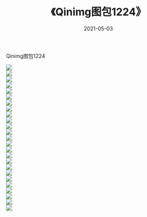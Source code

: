 ﻿---
layout: post
title:  《Qinimg图包1224》
date:   2021-05-03
img: http://imgx.orgx.ga/Qinimg图包/Qinimg图包1224/000.jpg
categories: [美女, 清纯, 唯美]
---

Qinimg图包1224

 ![](http://imgx.orgx.ga/Qinimg图包/Qinimg图包1224/001.jpg) <br>![](http://imgx.orgx.ga/Qinimg图包/Qinimg图包1224/002.jpg) <br>![](http://imgx.orgx.ga/Qinimg图包/Qinimg图包1224/003.jpg) <br>![](http://imgx.orgx.ga/Qinimg图包/Qinimg图包1224/004.jpg) <br>![](http://imgx.orgx.ga/Qinimg图包/Qinimg图包1224/005.jpg) <br>![](http://imgx.orgx.ga/Qinimg图包/Qinimg图包1224/006.jpg) <br>![](http://imgx.orgx.ga/Qinimg图包/Qinimg图包1224/007.jpg) <br>![](http://imgx.orgx.ga/Qinimg图包/Qinimg图包1224/008.jpg) <br>![](http://imgx.orgx.ga/Qinimg图包/Qinimg图包1224/009.jpg) <br>![](http://imgx.orgx.ga/Qinimg图包/Qinimg图包1224/010.jpg) <br>![](http://imgx.orgx.ga/Qinimg图包/Qinimg图包1224/011.jpg) <br>![](http://imgx.orgx.ga/Qinimg图包/Qinimg图包1224/012.jpg) <br>![](http://imgx.orgx.ga/Qinimg图包/Qinimg图包1224/013.jpg) <br>![](http://imgx.orgx.ga/Qinimg图包/Qinimg图包1224/014.jpg) <br>![](http://imgx.orgx.ga/Qinimg图包/Qinimg图包1224/015.jpg) <br>![](http://imgx.orgx.ga/Qinimg图包/Qinimg图包1224/016.jpg) <br>![](http://imgx.orgx.ga/Qinimg图包/Qinimg图包1224/017.jpg) <br>![](http://imgx.orgx.ga/Qinimg图包/Qinimg图包1224/018.jpg) <br>![](http://imgx.orgx.ga/Qinimg图包/Qinimg图包1224/019.jpg) <br>![](http://imgx.orgx.ga/Qinimg图包/Qinimg图包1224/020.jpg) <br>![](http://imgx.orgx.ga/Qinimg图包/Qinimg图包1224/021.jpg) <br>![](http://imgx.orgx.ga/Qinimg图包/Qinimg图包1224/022.jpg) <br>![](http://imgx.orgx.ga/Qinimg图包/Qinimg图包1224/023.jpg) <br>![](http://imgx.orgx.ga/Qinimg图包/Qinimg图包1224/024.jpg) <br>![](http://imgx.orgx.ga/Qinimg图包/Qinimg图包1224/025.jpg) <br>